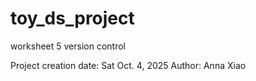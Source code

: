 # toy_ds_project
worksheet 5 version control

Project creation date: Sat Oct. 4, 2025
Author: Anna Xiao
